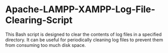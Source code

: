 # Apache-LAMPP-XAMPP-Log-File-Clearing-Script
This Bash script is designed to clear the contents of log files in a specified directory. It can be useful for periodically cleaning log files to prevent them from consuming too much disk space. 
